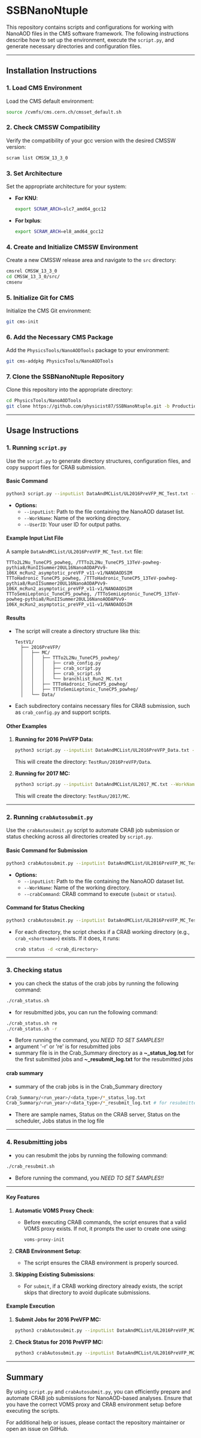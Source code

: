 # SSBNanoNtuple

This repository contains scripts and configurations for working with NanoAOD files in the CMS software framework. The following instructions describe how to set up the environment, execute the `script.py`, and generate necessary directories and configuration files.

---

## **Installation Instructions**

### **1. Load CMS Environment**
Load the CMS default environment:
```bash
source /cvmfs/cms.cern.ch/cmsset_default.sh
```

### **2. Check CMSSW Compatibility**
Verify the compatibility of your gcc version with the desired CMSSW version:
```bash
scram list CMSSW_13_3_0
```

### **3. Set Architecture**
Set the appropriate architecture for your system:
- **For KNU**:
  ```bash
  export SCRAM_ARCH=slc7_amd64_gcc12
  ```
- **For lxplus**:
  ```bash
  export SCRAM_ARCH=el8_amd64_gcc12
  ```

### **4. Create and Initialize CMSSW Environment**
Create a new CMSSW release area and navigate to the `src` directory:
```bash
cmsrel CMSSW_13_3_0
cd CMSSW_13_3_0/src/
cmsenv
```

### **5. Initialize Git for CMS**
Initialize the CMS Git environment:
```bash
git cms-init
```

### **6. Add the Necessary CMS Package**
Add the `PhysicsTools/NanoAODTools` package to your environment:
```bash
git cms-addpkg PhysicsTools/NanoAODTools
```

### **7. Clone the SSBNanoNtuple Repository**
Clone this repository into the appropriate directory:
```bash
cd PhysicsTools/NanoAODTools
git clone https://github.com/physicist87/SSBNanoNtuple.git -b Production_v1
```

---

## **Usage Instructions**

### **1. Running `script.py`**
Use the `script.py` to generate directory structures, configuration files, and copy support files for CRAB submission.

#### **Basic Command**
```bash
python3 script.py --inputList DataAndMCList/UL2016PreVFP_MC_Test.txt --WorkName TestV1 --UserID sha 
```

- **Options:**
  - `--inputList`: Path to the file containing the NanoAOD dataset list.
  - `--WorkName`: Name of the working directory.
  - `--UserID`: Your user ID for output paths.

#### **Example Input List File**
A sample `DataAndMCList/UL2016PreVFP_MC_Test.txt` file:
```plaintext
TTTo2L2Nu_TuneCP5_powheg, /TTTo2L2Nu_TuneCP5_13TeV-powheg-pythia8/RunIISummer20UL16NanoAODAPVv9-106X_mcRun2_asymptotic_preVFP_v11-v1/NANOAODSIM
TTToHadronic_TuneCP5_powheg, /TTToHadronic_TuneCP5_13TeV-powheg-pythia8/RunIISummer20UL16NanoAODAPVv9-106X_mcRun2_asymptotic_preVFP_v11-v1/NANOAODSIM
TTToSemiLeptonic_TuneCP5_powheg, /TTToSemiLeptonic_TuneCP5_13TeV-powheg-pythia8/RunIISummer20UL16NanoAODAPVv9-106X_mcRun2_asymptotic_preVFP_v11-v1/NANOAODSIM
```

#### **Results**
- The script will create a directory structure like this:
  ```plaintext
  TestV1/
    ├── 2016PreVFP/
    │   ├── MC/
    │   │   ├── TTTo2L2Nu_TuneCP5_powheg/
    │   │   │   ├── crab_config.py
    │   │   │   ├── crab_script.py
    │   │   │   ├── crab_script.sh
    │   │   │   └── branchlist_Run2_MC.txt
    │   │   ├── TTToHadronic_TuneCP5_powheg/
    │   │   ├── TTToSemiLeptonic_TuneCP5_powheg/
    │   └── Data/
  ```

- Each subdirectory contains necessary files for CRAB submission, such as `crab_config.py` and support scripts.

#### **Other Examples**
1. **Running for 2016 PreVFP Data:**
   ```bash
   python3 script.py --inputList DataAndMCList/UL2016PreVFP_Data.txt --WorkName TestRun --UserID myuser
   ```
   This will create the directory: `TestRun/2016PreVFP/Data`.

2. **Running for 2017 MC:**
   ```bash
   python3 script.py --inputList DataAndMCList/UL2017_MC.txt --WorkName TestRun --UserID sha 
   ```
   This will create the directory: `TestRun/2017/MC`.

---

### **2. Running `crabAutosubmit.py`**
Use the `crabAutosubmit.py` script to automate CRAB job submission or status checking across all directories created by `script.py`.

#### **Basic Command for Submission**
```bash
python3 crabAutosubmit.py --inputList DataAndMCList/UL2016PreVFP_MC_Test.txt --WorkName TestV1 --crabCommand submit
```

- **Options:**
  - `--inputList`: Path to the file containing the NanoAOD dataset list.
  - `--WorkName`: Name of the working directory.
  - `--crabCommand`: CRAB command to execute (`submit` or `status`).

#### **Command for Status Checking**
```bash
python3 crabAutosubmit.py --inputList DataAndMCList/UL2016PreVFP_MC_Test.txt --WorkName TestV1 --crabCommand status
```

- For each directory, the script checks if a CRAB working directory (e.g., `crab_<shortname>`) exists. If it does, it runs:
  ```bash
  crab status -d <crab_directory>
  ```

---

### **3. Checking status**
- you can check the status of the crab jobs by running the following command:
```bash
./crab_status.sh
```
- for resubmitted jobs, you can run the following command:
```bash
./crab_status.sh re
./crab_status.sh -r
```
- Before running the command, you *NEED TO SET SAMPLES!!*
- argument '-r' or 're' is for resubmitted jobs
- summary file is in the Crab_Summary directory as a **~_status_log.txt** for the first submitted jobs and **~_resubmit_log.txt** for the resubmitted jobs

#### crab summary
- summary of the crab jobs is in the Crab_Summary directory
```bash
Crab_Summary/<run_year>/<data_type>/*_status_log.txt
Crab_Summary/<run_year>/<data_type>/*_resubmit_log.txt # for resubmitted jobs
```
- There are sample names, Status on the CRAB server, Status on the scheduler, Jobs status in the log file

---

### **4. Resubmitting jobs**
- you can resubmit the jobs by running the following command:
```bash
./crab_resubmit.sh
```
- Before running the command, you *NEED TO SET SAMPLES!!*

---

#### **Key Features**
1. **Automatic VOMS Proxy Check**:
   - Before executing CRAB commands, the script ensures that a valid VOMS proxy exists. If not, it prompts the user to create one using:
     ```bash
     voms-proxy-init
     ```

2. **CRAB Environment Setup**:
   - The script ensures the CRAB environment is properly sourced.

3. **Skipping Existing Submissions**:
   - For `submit`, if a CRAB working directory already exists, the script skips that directory to avoid duplicate submissions.

#### **Example Execution**
1. **Submit Jobs for 2016 PreVFP MC:**
   ```bash
   python3 crabAutosubmit.py --inputList DataAndMCList/UL2016PreVFP_MC_Test.txt --WorkName TestV1 --crabCommand submit
   ```

2. **Check Status for 2016 PreVFP MC:**
   ```bash
   python3 crabAutosubmit.py --inputList DataAndMCList/UL2016PreVFP_MC_Test.txt --WorkName TestV1 --crabCommand status
   ```

---

## **Summary**
By using `script.py` and `crabAutosubmit.py`, you can efficiently prepare and automate CRAB job submissions for NanoAOD-based analyses. Ensure that you have the correct VOMS proxy and CRAB environment setup before executing the scripts.

For additional help or issues, please contact the repository maintainer or open an issue on GitHub.



